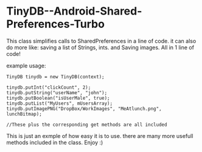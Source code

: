 TinyDB--Android-Shared-Preferences-Turbo
========================================

This class simplifies calls to SharedPreferences in a line of code. it can also do more like: saving a list of Strings, ints. and Saving images. All in 1 line of code!

example usage:
```
TinyDB tinydb = new TinyDB(context);

tinydb.putInt("clickCount", 2);
tinydb.putString("userName", "john");
tinydb.putBoolean("isUserMale", true); 
tinydb.putList("MyUsers", mUsersArray);
tinydb.putImagePNG("DropBox/WorkImages", "MeAtlunch.png", lunchBitmap);

//These plus the corresponding get methods are all included
```

This is just an exmple of how easy it is to use. there are many more usefull methods included in the class. Enjoy :)
